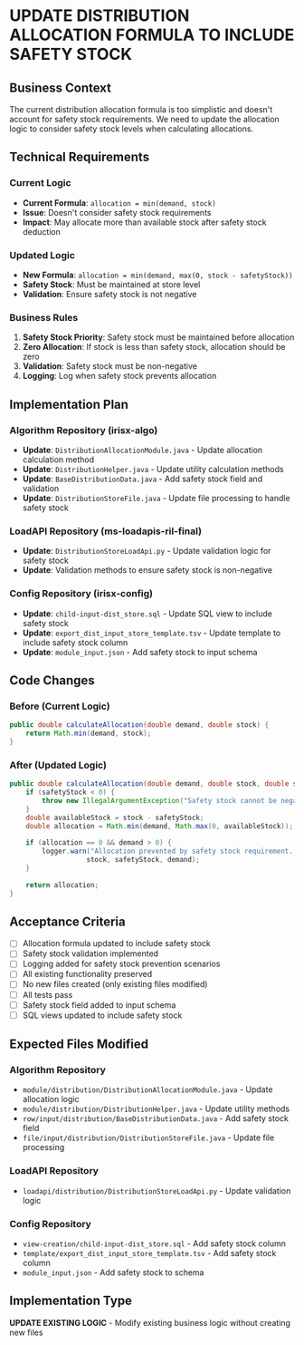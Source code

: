 # UPDATE DISTRIBUTION ALLOCATION FORMULA TO INCLUDE SAFETY STOCK

## Business Context

The current distribution allocation formula is too simplistic and doesn't account for safety stock requirements. We need to update the allocation logic to consider safety stock levels when calculating allocations.

## Technical Requirements

### Current Logic
- **Current Formula**: `allocation = min(demand, stock)`
- **Issue**: Doesn't consider safety stock requirements
- **Impact**: May allocate more than available stock after safety stock deduction

### Updated Logic
- **New Formula**: `allocation = min(demand, max(0, stock - safetyStock))`
- **Safety Stock**: Must be maintained at store level
- **Validation**: Ensure safety stock is not negative

### Business Rules
1. **Safety Stock Priority**: Safety stock must be maintained before allocation
2. **Zero Allocation**: If stock is less than safety stock, allocation should be zero
3. **Validation**: Safety stock must be non-negative
4. **Logging**: Log when safety stock prevents allocation

## Implementation Plan

### Algorithm Repository (irisx-algo)
- **Update**: `DistributionAllocationModule.java` - Update allocation calculation method
- **Update**: `DistributionHelper.java` - Update utility calculation methods
- **Update**: `BaseDistributionData.java` - Add safety stock field and validation
- **Update**: `DistributionStoreFile.java` - Update file processing to handle safety stock

### LoadAPI Repository (ms-loadapis-ril-final)
- **Update**: `DistributionStoreLoadApi.py` - Update validation logic for safety stock
- **Update**: Validation methods to ensure safety stock is non-negative

### Config Repository (irisx-config)
- **Update**: `child-input-dist_store.sql` - Update SQL view to include safety stock
- **Update**: `export_dist_input_store_template.tsv` - Update template to include safety stock column
- **Update**: `module_input.json` - Add safety stock to input schema

## Code Changes

### Before (Current Logic)
```java
public double calculateAllocation(double demand, double stock) {
    return Math.min(demand, stock);
}
```

### After (Updated Logic)
```java
public double calculateAllocation(double demand, double stock, double safetyStock) {
    if (safetyStock < 0) {
        throw new IllegalArgumentException("Safety stock cannot be negative");
    }
    double availableStock = stock - safetyStock;
    double allocation = Math.min(demand, Math.max(0, availableStock));
    
    if (allocation == 0 && demand > 0) {
        logger.warn("Allocation prevented by safety stock requirement. Stock: {}, Safety Stock: {}, Demand: {}", 
                   stock, safetyStock, demand);
    }
    
    return allocation;
}
```

## Acceptance Criteria

- [ ] Allocation formula updated to include safety stock
- [ ] Safety stock validation implemented
- [ ] Logging added for safety stock prevention scenarios
- [ ] All existing functionality preserved
- [ ] No new files created (only existing files modified)
- [ ] All tests pass
- [ ] Safety stock field added to input schema
- [ ] SQL views updated to include safety stock

## Expected Files Modified

### Algorithm Repository
- `module/distribution/DistributionAllocationModule.java` - Update allocation logic
- `module/distribution/DistributionHelper.java` - Update utility methods
- `row/input/distribution/BaseDistributionData.java` - Add safety stock field
- `file/input/distribution/DistributionStoreFile.java` - Update file processing

### LoadAPI Repository
- `loadapi/distribution/DistributionStoreLoadApi.py` - Update validation logic

### Config Repository
- `view-creation/child-input-dist_store.sql` - Add safety stock column
- `template/export_dist_input_store_template.tsv` - Add safety stock column
- `module_input.json` - Add safety stock to schema

## Implementation Type
**UPDATE EXISTING LOGIC** - Modify existing business logic without creating new files
